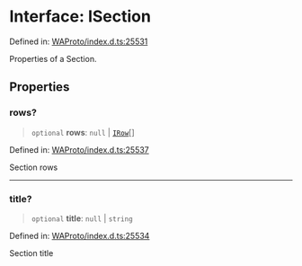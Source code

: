 # Interface: ISection

Defined in: [WAProto/index.d.ts:25531](https://github.com/Fokusdotid/Baileys/blob/deec6cc75a88a82eaeedf16b76aa9218b2c772e3/WAProto/index.d.ts#L25531)

Properties of a Section.

## Properties

### rows?

> `optional` **rows**: `null` \| [`IRow`](IRow.md)[]

Defined in: [WAProto/index.d.ts:25537](https://github.com/Fokusdotid/Baileys/blob/deec6cc75a88a82eaeedf16b76aa9218b2c772e3/WAProto/index.d.ts#L25537)

Section rows

***

### title?

> `optional` **title**: `null` \| `string`

Defined in: [WAProto/index.d.ts:25534](https://github.com/Fokusdotid/Baileys/blob/deec6cc75a88a82eaeedf16b76aa9218b2c772e3/WAProto/index.d.ts#L25534)

Section title
